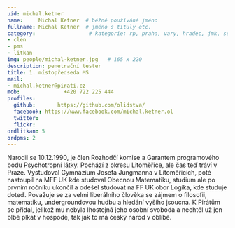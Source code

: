 ```yaml
---
uid: michal.ketner
name:     Michal Ketner  # běžně používáné jméno
fullname: Michal Ketner  # jméno s tituly etc.
category:                 # kategorie: rp, praha, vary, hradec, jmk, senat
- clen
- pms
- litkan
img: people/michal-ketner.jpg   # 165 x 220
description: penetrační tester
title: 1. místopředseda MS
mail:
- michal.ketner@pirati.cz
mob:			  +420 722 225 444
profiles:
  github:       https://github.com/olidstva/
  facebook:	https://www.facebook.com/michal.ketner.ol
  twitter: 
  flickr: 
ordlitkan: 5
ordpms: 2
---
```

Narodil se 10.12.1990, je člen Rozhodčí komise a Garantem programového bodu Psychotropní látky. 
Pochází z okresu Litoměřice, ale čas teď tráví v Praze. Vystudoval Gymnázium Josefa Jungmanna v Litoměřicích, poté nastoupil na MFF UK kde studoval Obecnou Matematiku, studium ale po prvním ročníku ukončil a odešel studovat na FF UK obor Logika, kde studuje doteď.
Považuje se za velmi liberálního člověka se zájmem o filosofii, matematiku, undergroundovou hudbu a hledání vyšího jsoucna. K Pirátům se přidal, jelikož mu nebyla lhostejná jeho osobní svoboda a nechtěl už jen blbě plkat v hospodě, tak jak to má český národ v oblibě.
